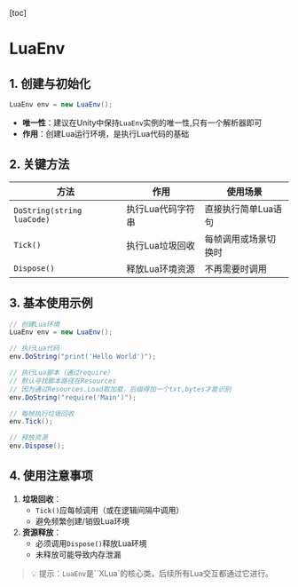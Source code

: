 [toc]

# LuaEnv

## 1. 创建与初始化

```csharp
LuaEnv env = new LuaEnv();
```

- **唯一性**：建议在Unity中保持`LuaEnv`实例的唯一性,只有一个解析器即可
- **作用**：创建Lua运行环境，是执行Lua代码的基础

## 2. 关键方法

| 方法                       | 作用              | 使用场景             |
| -------------------------- | ----------------- | -------------------- |
| `DoString(string luaCode)` | 执行Lua代码字符串 | 直接执行简单Lua语句  |
| `Tick()`                   | 执行Lua垃圾回收   | 每帧调用或场景切换时 |
| `Dispose()`                | 释放Lua环境资源   | 不再需要时调用       |

## 3. 基本使用示例

```csharp
// 创建Lua环境
LuaEnv env = new LuaEnv();

// 执行Lua代码
env.DoString("print('Hello World')");

// 执行Lua脚本（通过require）
// 默认寻找脚本路径在Resources
// 因为通过Resources.Load取加载，后缀得加一个txt,bytes才能识别
env.DoString("require('Main')");

// 每帧执行垃圾回收
env.Tick();

// 释放资源
env.Dispose();
```

## 4. 使用注意事项

1. **垃圾回收**：
   - `Tick()`应每帧调用（或在逻辑间隔中调用）
   - 避免频繁创建/销毁Lua环境
2. **资源释放**：
   - 必须调用`Dispose()`释放Lua环境
   - 未释放可能导致内存泄漏

> 💡 提示：`LuaEnv`是``XLua`的核心类，后续所有Lua交互都通过它进行。